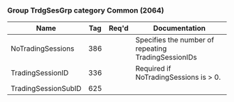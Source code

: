 ### Group TrdgSesGrp category Common (2064)

| Name                | Tag | Req'd | Documentation                                       |
|---------------------|-----|----------|-----------------------------------------------------|
| NoTradingSessions   | 386 |       | Specifies the number of repeating TradingSessionIDs |
| TradingSessionID    | 336 |       | Required if NoTradingSessions is > 0.               |
| TradingSessionSubID | 625 |       |                                                     |

